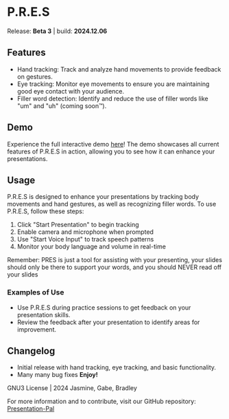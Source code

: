 # P.R.E.S
Release: **Beta 3** | build: **2024.12.06**

## Features
- Hand tracking: Track and analyze hand movements to provide feedback on gestures.
- Eye tracking: Monitor eye movements to ensure you are maintaining good eye contact with your audience.
- Filler word detection: Identify and reduce the use of filler words like "um" and "uh" (coming soon™).

## Demo
Experience the full interactive demo [here](https://presnuvu.netlify.app/js-ai-body-tracker-master/index.html)! The demo showcases all current features of P.R.E.S in action, allowing you to see how it can enhance your presentations.

## Usage
P.R.E.S is designed to enhance your presentations by tracking body movements and hand gestures, as well as recognizing filler words. To use P.R.E.S, follow these steps:
1. Click "Start Presentation" to begin tracking
2. Enable camera and microphone when prompted
3. Use "Start Voice Input" to track speech patterns
4. Monitor your body language and volume in real-time

Remember: PRES is just a tool for assisting with your presenting, your slides should only be there to support your words, and you should NEVER read off your slides

### Examples of Use
- Use P.R.E.S during practice sessions to get feedback on your presentation skills.
- Review the feedback after your presentation to identify areas for improvement.


## Changelog
- Initial release with hand tracking, eye tracking, and basic functionality.
- Many many bug fixes
**Enjoy!**

GNU3 License | 2024 Jasmine, Gabe, Bradley

For more information and to contribute, visit our GitHub repository: [Presentation-Pal](https://github.com/Jasminestrone/Presentation-Pal)